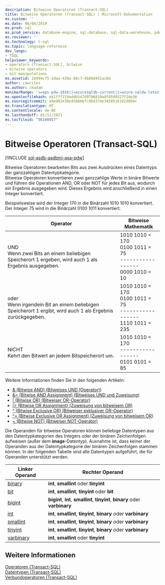 ```yaml
---
description: Bitweise Operatoren (Transact-SQL)
title: Bitweise Operatoren (Transact-SQL) | Microsoft-Dokumentation
ms.custom: ''
ms.date: 06/04/2019
ms.prod: sql
ms.prod_service: database-engine, sql-database, sql-data-warehouse, pdw
ms.reviewer: ''
ms.technology: t-sql
ms.topic: language-reference
dev_langs:
- TSQL
helpviewer_keywords:
- operators [Transact-SQL], bitwise
- bitwise operators
- bit manipulations
ms.assetid: 2b994cf5-2daa-438a-b8c7-4bd8d451ac8d
author: cawrites
ms.author: chadam
monikerRange: '>=aps-pdw-2016||=azuresqldb-current||=azure-sqldw-latest||>=sql-server-2016||>=sql-server-linux-2017||=azuresqldb-mi-current'
ms.openlocfilehash: e41fff219addb547d9706819a9fd5d9327f24e36
ms.sourcegitcommit: a9e982e30e458866fcd64374e3458516182d604c
ms.translationtype: HT
ms.contentlocale: de-DE
ms.lasthandoff: 01/11/2021
ms.locfileid: "98100957"
---
```

# <a name="bitwise-operators-transact-sql"></a>Bitweise Operatoren (Transact-SQL)
[!INCLUDE [sql-asdb-asdbmi-asa-pdw](../../includes/applies-to-version/sql-asdb-asdbmi-asa-pdw.md)]

  Bitweise Operatoren bearbeiten Bits aus zwei Ausdrücken eines Datentyps der ganzzahligen Datentypkategorie.  
  Bitweise Operatoren konvertieren zwei ganzzahlige Werte in binäre Bitwerte und führen die Operationen AND, OR oder NOT für jedes Bit aus, wodurch ein Ergebnis ausgegeben wird. Dieses Ergebnis wird anschließend in einen Integer konvertiert.  
  
  Beispielsweise wird der Integer 170 in die Binärzahl 1010 1010 konvertiert.
Der Integer 75 wird in die Binärzahl 0100 1011 konvertiert.

|Operator|Bitweise Mathematik|
|---- |---- |
|UND <br> Wenn zwei Bits an einem beliebigen Speicherort 1 ergeben, wird auch 1 als Ergebnis ausgegeben. |1010 1010 = 170 <br>0100 1011 = 75 <br>-----------------  <br> 0000 1010 = 10 |
|oder <br> Wenn irgendein Bit an einem beliebigen Speicherort 1 ergibt, wird auch 1 als Ergebnis zurückgegeben. |1010 1010 = 170 <br>0100 1011 = 75 <br>-----------------  <br> 1110 1011 = 235|
|NICHT  <br> Kehrt den Bitwert an jedem Bitspeicherort um. |1010 1010 = 170 <br>----------------- <br>  0101 0101 = 85 |
  
Weitere Informationen finden Sie in den folgenden Artikeln:   
* [& &#40;Bitwise AND&#41; (Bitweises UND (Operator))](../../t-sql/language-elements/bitwise-and-transact-sql.md)  
* [&= &#40;Bitwise AND Assignment&#41; (Bitweises UND und Zuweisung)](../../t-sql/language-elements/bitwise-and-equals-transact-sql.md)   
* [&#124; &#40;Bitwise OR&#41; (Bitweiser OR-Operator)](../../t-sql/language-elements/bitwise-or-transact-sql.md)  
* [&#124;= &#40;Bitwise OR Assignment&#41; (Zuweisung von bitweisem OR)](../../t-sql/language-elements/bitwise-or-equals-transact-sql.md)   
* [^ &#40;Bitwise Exclusive OR&#41; (Bitweiser exklusiver OR-Operator)](../../t-sql/language-elements/bitwise-exclusive-or-transact-sql.md)  
* [^= &#40;Bitwise Exclusive OR Assignment&#41; (Zuweisung von bitweisem OR)](../../t-sql/language-elements/bitwise-exclusive-or-equals-transact-sql.md)  
* [~ &#40;Bitwise NOT&#41; (Bitweiser NOT-Operator)](../../t-sql/language-elements/bitwise-not-transact-sql.md)  
  
 Die Operanden für bitweise Operatoren können beliebige Datentypen aus den Datentypkategorien des Integers oder der binären Zeichenfolgen aufweisen (außer dem **image**-Datentyp). Ausnahme ist, dass keiner der Operanden aus der Datentypkategorie der binären Zeichenfolgen stammen können. In der folgenden Tabelle sind alle Datentypen aufgeführt, die für Operanden unterstützt werden.  
  
|Linker Operand|Rechter Operand|  
|------------------|-------------------|  
|[binary](../../t-sql/data-types/binary-and-varbinary-transact-sql.md)|**int**, **smallint** oder **tinyint**|  
|[bit](../../t-sql/data-types/bit-transact-sql.md)|**int**, **smallint**, **tinyint** oder **bit**|  
|[bigint](../../t-sql/data-types/int-bigint-smallint-and-tinyint-transact-sql.md)|**bigint**, **int**, **smallint**, **tinyint**, **binary** oder **varbinary**|  
|[int](../../t-sql/data-types/int-bigint-smallint-and-tinyint-transact-sql.md)|**int**, **smallint**, **tinyint**, **binary** oder **varbinary**|  
|[smallint](../../t-sql/data-types/int-bigint-smallint-and-tinyint-transact-sql.md)|**int**, **smallint**, **tinyint**, **binary** oder **varbinary**|  
|[tinyint](../../t-sql/data-types/int-bigint-smallint-and-tinyint-transact-sql.md)|**int**, **smallint**, **tinyint**, **binary** oder **varbinary**|  
|[varbinary](../../t-sql/data-types/binary-and-varbinary-transact-sql.md)|**int**, **smallint** oder **tinyint**|  
  
## <a name="see-also"></a>Weitere Informationen  
 [Operatoren &#40;Transact-SQL&#41;](../../t-sql/language-elements/operators-transact-sql.md)   
 [Datentypen &#40;Transact-SQL&#41;](../../t-sql/data-types/data-types-transact-sql.md)   
 [Verbundoperatoren &#40;Transact-SQL&#41;](../../t-sql/language-elements/compound-operators-transact-sql.md)
